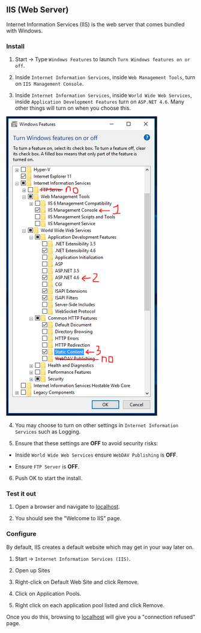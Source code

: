 ## IIS (Web Server)


Internet Information Services (IIS) is the web server that comes bundled with Windows.


### Install


1. Start -> Type `Windows Features` to launch `Turn Windows features on or off`.

2. Inside `Internet Information Services`, inside `Web Management Tools`, turn on `IIS Management Console`.

3. Inside `Internet Information Services`, inside `World Wide Web Services`, inside `Application Development Features` turn on `ASP.NET 4.6`.  Many other things will turn on when you choose this.

![Enable IIS](images/01-iis/1-enable-iis.png)

4. You may choose to turn on other settings in `Internet Information Services` such as Logging.

5. Ensure that these settings are **OFF** to avoid security risks:

- Inside `World Wide Web Services` ensure `WebDAV Publishing` is **OFF**.

- Ensure `FTP Server` is **OFF**.

6. Push OK to start the install.


### Test it out


1. Open a browser and navigate to [localhost](http://localhost).

2. You should see the "Welcome to IIS" page.


### Configure


By default, IIS creates a default website which may get in your way later on.

1. Start -> `Internet Information Services (IIS)`.

2. Open up Sites

3. Right-click on Default Web Site and click Remove.

4. Click on Application Pools.

5. Right click on each application pool listed and click Remove.

Once you do this, browsing to [localhost](http://localhost) will give you a "connection refused" page.
